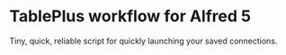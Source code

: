 # TablePlus workflow for Alfred 5

Tiny, quick, reliable script for quickly launching your saved connections.
